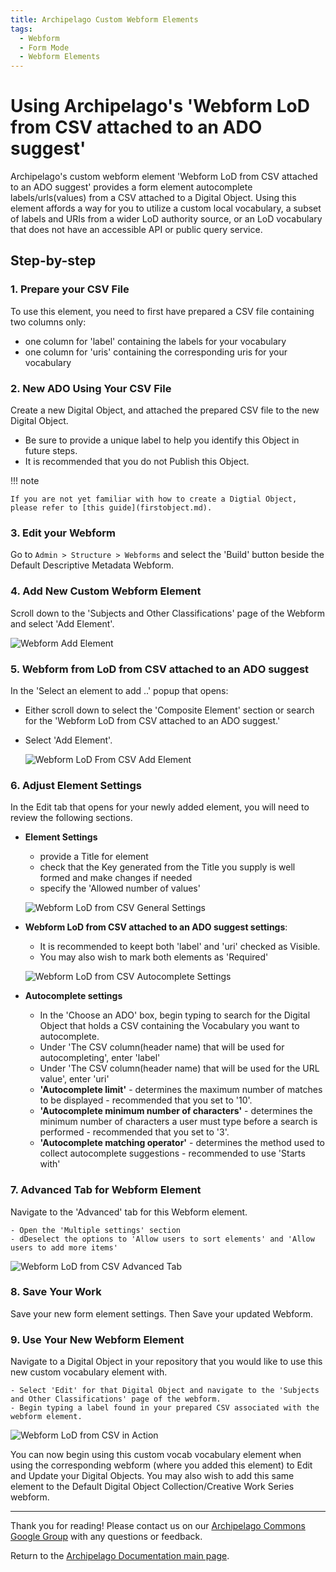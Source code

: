 ```yaml
---
title: Archipelago Custom Webform Elements
tags:
  - Webform
  - Form Mode
  - Webform Elements
---
```


# Using Archipelago's 'Webform LoD from CSV attached to an ADO suggest'

Archipelago's custom webform element 'Webform LoD from CSV attached to an ADO suggest' provides a form element autocomplete labels/urls(values) from a CSV attached to a Digital Object. Using this element affords a way for you to utilize a custom local vocabulary, a subset of labels and URIs from a wider LoD authority source, or an LoD vocabulary that does not have an accessible API or public query service.

## Step-by-step

### 1. Prepare your CSV File

To use this element, you need to first have prepared a CSV file containing two columns only:

* one column for 'label' containing the labels for your vocabulary
* one column for 'uris' containing the corresponding uris for your vocabulary
    
### 2. New ADO Using Your CSV File

Create a new Digital Object, and attached the prepared CSV file to the new Digital Object.

* Be sure to provide a unique label to help you identify this Object in future steps.
* It is recommended that you do not Publish this Object.

!!! note

    If you are not yet familiar with how to create a Digtial Object, please refer to [this guide](firstobject.md).


### 3. Edit your Webform

Go to `Admin > Structure > Webforms` and select the 'Build' button beside the Default Descriptive Metadata Webform.

### 4. Add New Custom Webform Element

Scroll down to the 'Subjects and Other Classifications' page of the Webform and select 'Add Element'.

  ![Webform Add Element](images/WebformAddElement.png)

### 5. Webform from LoD from CSV attached to an ADO suggest

In the 'Select an element to add ..' popup that opens:

* Either scroll down to select the 'Composite Element' section or search for the 'Webform LoD from CSV attached to an ADO suggest.' 
* Select 'Add Element'.

  ![Webform LoD From CSV Add Element](images/WebformLoDfromCSVaddElement.png)

### 6. Adjust Element Settings

In the Edit tab that opens for your newly added element, you will need to review the following sections.

* **Element Settings**

    - provide a Title for element
    - check that the Key generated from the Title you supply is well formed and make changes if needed
    - specify the 'Allowed number of values'

  ![Webform LoD from CSV General Settings](images/WebformLoDfromCSVgeneralSettings.png)

* **Webform LoD from CSV attached to an ADO suggest settings**:

    - It is recommended to keept both 'label' and 'uri' checked as Visible.
    - You may also wish to mark both elements as 'Required'
    
  ![Webform LoD from CSV Autocomplete Settings](images/WebformLoDfromCSVautocompleteSettings.png)

* **Autocomplete settings**

    - In the 'Choose an ADO' box, begin typing to search for the Digital Object that holds a CSV containing the Vocabulary you want to autocomplete.
    - Under 'The CSV column(header name) that will be used for autocompleting', enter 'label'
    - Under 'The CSV column(header name) that will be used for the URL value', enter 'uri'
    - **'Autocomplete limit'**
          - determines the maximum number of matches to be displayed
          - recommended that you set to '10'.
    - **'Autocomplete minimum number of characters'**
          - determines the minimum number of characters a user must type before a search is performed
          - recommended that you set to '3'.
    - **'Autocomplete matching operator'**
          - determines the method used to collect autocomplete suggestions
          - recommended to use 'Starts with'          

### 7. Advanced Tab for Webform Element

Navigate to the 'Advanced' tab for this Webform element.

    - Open the 'Multiple settings' section
    - dDeselect the options to 'Allow users to sort elements' and 'Allow users to add more items'
    
  ![Webform LoD from CSV Advanced Tab](images/WebformLoDfromCSVadvancedTab.png)

### 8. Save Your Work

Save your new form element settings. Then Save your updated Webform.

### 9. Use Your New Webform Element

Navigate to a Digital Object in your repository that you would like to use this new custom vocabulary element with. 

    - Select 'Edit' for that Digital Object and navigate to the 'Subjects and Other Classifications' page of the webform.
    - Begin typing a label found in your prepared CSV associated with the webform element.

  ![Webform LoD from CSV in Action](images/WebformLoDfromCSVinAction.png)

You can now begin using this custom vocab vocabulary element when using the corresponding webform (where you added this element) to Edit and Update your Digital Objects. You may also wish to add this same element to the Default Digital Object Collection/Creative Work Series webform.
    
___

Thank you for reading! Please contact us on our [Archipelago Commons Google Group](https://groups.google.com/forum/#!forum/archipelago-commons) with any questions or feedback.

Return to the [Archipelago Documentation main page](index.md).
